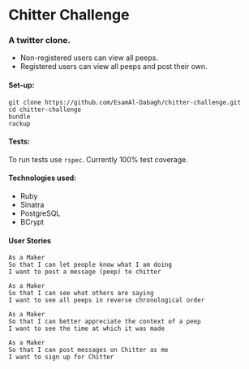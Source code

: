 # Chitter Challenge
### A twitter clone. 
- Non-registered users can view all peeps.
- Registered users can view all peeps and post their own. 

#### Set-up:
```
git clone https://github.com/EsamAl-Dabagh/chitter-challenge.git
cd chitter-challenge
bundle
rackup
```

#### Tests:
To run tests use `rspec`.
Currently 100% test coverage. 

#### Technologies used: 
* Ruby
* Sinatra
* PostgreSQL
* BCrypt

#### User Stories

```
As a Maker
So that I can let people know what I am doing  
I want to post a message (peep) to chitter

As a Maker
So that I can see what others are saying  
I want to see all peeps in reverse chronological order

As a Maker
So that I can better appreciate the context of a peep
I want to see the time at which it was made

As a Maker
So that I can post messages on Chitter as me
I want to sign up for Chitter
```
